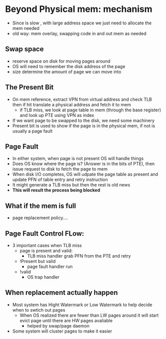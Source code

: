 # Beyond Physical mem: mechanism
- Since is slow , with large address space we just need to allocate the mem needed
- old way: mem overlay, swapping code in and out mem as needed

## Swap space
- reserve space on disk for moving pages around
- OS will need to remember the disk address of the page
- size determine the amount of page we can move into
  
## The Present Bit
- On mem reference, extract VPN from virtual address and check TLB then if hit translate a physical address and fetch it to mem
  - if TLB miss, we look at page table in mem (through the base register) and look up PTE using VPN as index
- If we want page to be swapped to the disk, we need some machinery
- Present bit is used to show if the page is in the physical mem, if not is usually a page fault

## Page Fault
- In either system, when page is not present OS will handle things 
- Does OS know where the page is? (Answer is in the bits of PTE), then issue request to disk to fetch the page to mem
- When disk I/O completes, OS will udpate the page table as present and update PFN of table entry and retry instruction
- It might generate a TLB miss but then the rest is old news
- **This will result the process being blocked**

## What if the mem is full
- page replacement policy....

## Page Fault Control FLow:
- 3 important cases when TLB miss
  - page is present and valid:
    - TLB miss handler grab PFN from the PTE and retry
  - !Present but valid
    - page fault handler run 
  - !valid
    - OS trap handler
## When replacement actually happen
- Most system has Hight Watermark or Low Watermark to help decide when to swtich out pages
  - When OS realized there are fewer than LW pages around it will start evict page until there are HW pages avaliable
    - helped by swap/page daemon
- Some system will cluster pages to make it easier